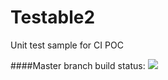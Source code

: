 # Testable2
Unit test sample for CI POC

####Master branch build status: 
![](https://travis-ci.org/chrisahunter/CITestable/Testable2.svg?branch=master)
